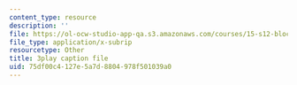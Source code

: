 ```yaml
---
content_type: resource
description: ''
file: https://ol-ocw-studio-app-qa.s3.amazonaws.com/courses/15-s12-blockchain-and-money-fall-2018/75df00c4127e5a7d8804978f501039a0_ojcOUtUwIe4.vtt
file_type: application/x-subrip
resourcetype: Other
title: 3play caption file
uid: 75df00c4-127e-5a7d-8804-978f501039a0
---
```

